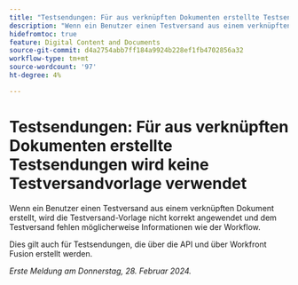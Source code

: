 ```yaml
---
title: "Testsendungen: Für aus verknüpften Dokumenten erstellte Testsendungen wird keine Testversandvorlage verwendet."
description: "Wenn ein Benutzer einen Testversand aus einem verknüpften Dokument erstellt, wird die Testversandvorlage nicht korrekt angewendet und dem Testversand fehlen möglicherweise Informationen wie der Workflow."
hidefromtoc: true
feature: Digital Content and Documents
source-git-commit: d4a2754abb7ff184a9924b228ef1fb4702856a32
workflow-type: tm+mt
source-wordcount: '97'
ht-degree: 4%

---
```



# Testsendungen: Für aus verknüpften Dokumenten erstellte Testsendungen wird keine Testversandvorlage verwendet

<!--On WF, WFF, WFP TOCs-->

Wenn ein Benutzer einen Testversand aus einem verknüpften Dokument erstellt, wird die Testversand-Vorlage nicht korrekt angewendet und dem Testversand fehlen möglicherweise Informationen wie der Workflow.

Dies gilt auch für Testsendungen, die über die API und über Workfront Fusion erstellt werden.

_Erste Meldung am Donnerstag, 28. Februar 2024._
